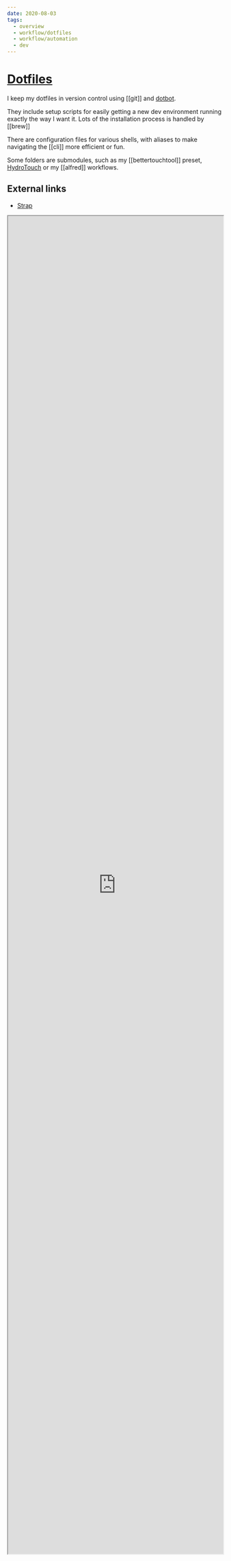```yaml
---
date: 2020-08-03
tags:
  - overview
  - workflow/dotfiles
  - workflow/automation
  - dev
---
```


# [Dotfiles](https://github.com/dnnsmnstrr/dotfiles)

I keep my dotfiles in version control using [[git]] and [dotbot](https://github.com/anishathalye/dotbot).

They include setup scripts for easily getting a new dev environment running exactly the way I want it. Lots of the installation process is handled by [[brew]]

There are configuration files for various shells, with aliases to make navigating the [[cli]] more efficient or fun.

Some folders are submodules, such as my [[bettertouchtool]] preset, [HydroTouch](https://github.com/dnnsmnstrr/HydroTouch) or my [[alfred]] workflows.

## External links

- [Strap](https://macos-strap.herokuapp.com/)

<iframe width='100%' height='80%' src="https://dnnsmnstrr.github.io/dotfiles" title="My dotfiles documentation"></iframe>
